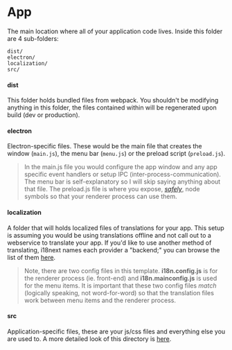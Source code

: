 # App
The main location where all of your application code lives. Inside this folder are 4 sub-folders:
```
dist/
electron/
localization/
src/
```

#### dist
This folder holds bundled files from webpack. You shouldn't be modifying anything in this folder, the files contained within will be regenerated upon build (dev or production).

#### electron
Electron-specific files. These would be the main file that creates the window (`main.js`), the menu bar (`menu.js`) or the preload script (`preload.js`).

> In the main.js file you would configure the app window and any app specific event handlers or setup IPC (inter-process-communication). The menu bar is self-explanatory so I will skip saying anything about that file. The preload.js file is where you expose, [_safely_](https://blog.doyensec.com/2019/04/03/subverting-electron-apps-via-insecure-preload.html), node symbols so that your renderer process can use them.

#### localization
A folder that will holds localized files of translations for your app. This setup is assuming you would be using translations offline and not call out to a webservice to translate your app. If you'd like to use another method of translating, i18next names each provider a "backend;" you can browse the list of them [here](https://www.i18next.com/overview/plugins-and-utils#backends).

> Note, there are two config files in this template. **i18n.config.js** is for the renderer process (ie. front-end) and **i18n.mainconfig.js** is used for the menu items. It is important that these two config files _match_ (logically speaking, not word-for-word) so that the translation files work between menu items and the renderer process.

#### src
Application-specific files, these are your js/css files and everything else you are used to. A more detailed look of this directory is [here](https://github.com/victorsoares96/electron-template/blob/master/docs/src.md).